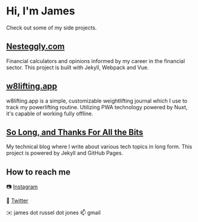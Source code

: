 # Hi, I'm James

Check out some of my side projects.

## [Nesteggly.com](https://www.nesteggly.com)

Financial calculators and opinions informed by my career in the financial sector. This project is built with Jekyll, Webpack and Vue.

## [w8lifting.app](https://w8lifting.app)

w8lifting.app is a simple, customizable weightlifting journal which I use to track my powerlifting routine. Utilizing PWA technology powered by Nuxt, it's capable of working fully offline.

## [So Long, and Thanks For All the Bits](https://jamejone.github.io/)

My technical blog where I write about various tech topics in long form. This project is powered by Jekyll and GitHub Pages.

## How to reach me

📷 [Instagram](https://www.instagram.com/mrjonze)

🦜 [Twitter](https://twitter.com/james_output)

✉️ james dot russel dot jones 📫 gmail
